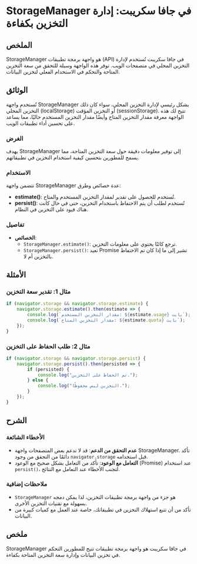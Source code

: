 <!--
Meta Description: # StorageManager في جافا سكريبت: إدارة التخزين بكفاءة ## الملخص StorageManager هو واجهة برمجة تطبيقات (API) في جافا سكريبت تُستخدم لإدارة التخزين المح...
Meta Keywords: التخزين, storagemanager, estimate, navigator, storage
-->

# StorageManager في جافا سكريبت: إدارة التخزين بكفاءة

## الملخص
StorageManager هو واجهة برمجة تطبيقات (API) في جافا سكريبت تُستخدم لإدارة التخزين المحلي في متصفحات الويب. توفر هذه الواجهة وسيلة للتحقق من سعة التخزين المتاحة والتحكم في الاستخدام الفعلي لتخزين البيانات.

## الوثائق
تُستخدم واجهة StorageManager بشكل رئيسي لإدارة التخزين المحلي، سواء كان ذلك التخزين المحلي (localStorage) أو التخزين المؤقت (sessionStorage). تتيح لك هذه الواجهة معرفة مقدار التخزين المتاح وأيضًا مقدار التخزين المستخدم حاليًا، مما يساعد على تحسين أداء تطبيقات الويب.

### الغرض
يهدف StorageManager إلى توفير معلومات دقيقة حول سعة التخزين المتاحة، مما يسمح للمطورين بتحسين كيفية استخدام التخزين في تطبيقاتهم.

### الاستخدام
تتضمن واجهة StorageManager عدة خصائص وطرق:
- **estimate()**: تُستخدم للحصول على تقدير لمقدار التخزين المستخدم والمتاح.
- **persist()**: تُستخدم لطلب أن يتم الاحتفاظ باستخدام التخزين، حتى في حال كانت هناك قيود على التخزين في النظام.

### تفاصيل
- **الخصائص**:
  - `StorageManager.estimate()`: ترجع كائنًا يحتوي على معلومات التخزين.
  - `StorageManager.persist()`: تعيد Promise تشير إلى ما إذا كان تم الاحتفاظ بالتخزين أم لا.

## الأمثلة
### مثال 1: تقدير سعة التخزين
```javascript
if (navigator.storage && navigator.storage.estimate) {
    navigator.storage.estimate().then(estimate => {
        console.log(`مقدار التخزين المستخدم: ${estimate.usage} بايت`);
        console.log(`مقدار التخزين المتاح: ${estimate.quota} بايت`);
    });
}
```

### مثال 2: طلب الحفاظ على التخزين
```javascript
if (navigator.storage && navigator.storage.persist) {
    navigator.storage.persist().then(persisted => {
        if (persisted) {
            console.log("تم الحفاظ على التخزين.");
        } else {
            console.log("التخزين ليس محفوظًا.");
        }
    });
}
```

## الشرح
### الأخطاء الشائعة
- **عدم التحقق من الدعم**: قد لا تدعم بعض المتصفحات واجهة StorageManager. تأكد دائمًا من التحقق من وجود `navigator.storage` قبل استخدامه.
- **التعامل مع الوعود**: تأكد من التعامل بشكل صحيح مع الوعود (Promise) عند استخدام `persist()`، لتجنب الأخطاء عند التعامل مع النتائج.

### ملاحظات إضافية
- `StorageManager` هو جزء من واجهة برمجة تطبيقات التخزين، لذا يمكن دمجه بسهولة مع تقنيات التخزين الأخرى.
- تأكد من أن تتبع استهلاك التخزين في تطبيقاتك، خاصة عند العمل مع كميات كبيرة من البيانات.

## ملخص
StorageManager في جافا سكريبت هو واجهة برمجة تطبيقات تتيح للمطورين التحكم في تخزين البيانات وإدارة سعة التخزين المتاحة بكفاءة.